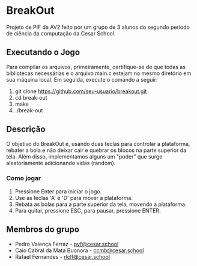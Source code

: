 # BreakOut

Projeto de PIF da AV2 feito por um grupo de 3 alunos do segundo período de ciência da computação da Cesar School.

 ## Executando o Jogo
  Para compilar os arquivos, primeiramente, certifique-se de que todas as bibliotecas necessárias e o arquivo main.c estejam no mesmo diretório em sua máquina local. Em seguida, execute o comando a seguir:

1. git clone https://github.com/seu-usuario/breakout.git
2. cd break-out
3.  make
4. ./break-out
   
## Descrição
O objetivo do BreakOut é, usando duas teclas para controlar a plataforma, rebater a bola e não deixar cair e quebrar os blocos na parte superior da tela. Além disso, implementamos alguns um "poder" que surge aleatoriamente adicionando vidas (random).
### Como jogar
1. Pressione Enter para iniciar o jogo.
2. Use as teclas 'A' e 'D' para mover a plataforma.
3. Rebata as bolas para a parte superior da tela, movendo a plataforma.
4. Para quitar, pressione ESC, para pausar, pressione ENTER.
## Membros do grupo
- Pedro Valença Ferraz - pvf@cesar.school
- Caio Cabral da Mata Buonora - ccmb@cesar.school
- Rafael Fernandes - rlclf@cesar.school
